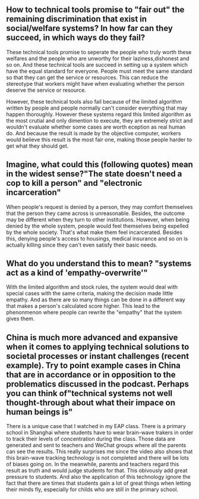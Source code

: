 ## How to technical tools promise to "fair out" the remaining discrimination that exist in social/welfare systems? In how far can they succeed, in which ways do they fail?
These technical tools promise to seperate the people who truly worth these welfares and the people who are unworthy for their laziness,dishonest and so on.
And these technical tools are succeed in setting up a system which have the equal standard for everyone. People must meet the same standard so that they can get the service or resources. This can reduce the stereotype that workers might have when evaluating whether the person deserve the service or resource.

However, these technical tools also fail because of the limited algorithm written by people and people normally can't consider everything that may happen thoroughly. However these systems regard this limited algorithm as the most crutial and only dimention to execute, they are extremely strict and wouldn't evaluate whether some cases are worth eception as real human do. And because the result is made by the objective computer, workers would believe this result is the most fair one, making those people harder to get what they should get.

## Imagine, what could this (following quotes) mean in the widest sense?"The state doesn't need a cop to kill a person" and "electronic incarceration"
When people's request is denied by a person, they may comfort themselves that the person they came across is unreasonable. Besides, the outcome may be different when they turn to other institutions. However, when being denied by the whole system, people would feel themselves being expelled by the whole society. That's what make them feel incarcerated. Besides this, denying people's access to housings, medical insurance and so on is actually killing since they can't even satisfy their basic needs.

## What do you understand this to mean? "systems act as a kind of 'empathy-overwrite'"
With the limited algorithm and stock rules, the system would deal with special cases with the same criteria, making the decision made little empathy.
And as there are so many things can be done in a different way that makes a person's calculated score higher. This lead to the phenonmenon where people can rewrite the "empathy" that the system gives them.

## China is much more advanced and expansive when it comes to applying technical solutions to societal processes or instant challenges (recent example). Try to point example cases in China that are in accordance or in opposition to the problematics discussed in the podcast. Perhaps you can think of"technical systems not well thought-through about what their impace on human beings is"

There is a unique case that I watched in my EAP class. There is a primary school in Shanghai where students have to wear brain-wave trakers in order to track their levels of concentration during the class. Those data are generated and sent to teachers and WeChat groups where all the parents can see the results. This really surprises me since the video also shows that this brain-wave tracking technology is not completed and there will be lots of biases going on. In the meanwhile, parents and teachers regard this result as truth and would judge students for that. This obivously add great pressure to students. And also the application of this technology ignore the fact that there are times that students gain a lot of great things when letting their minds fly, especially for childs who are still in the primary school.
